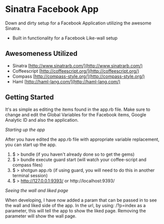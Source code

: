 Sinatra Facebook App
====================

Down and dirty setup for a Facebook Application utilizing the awesome Sinatra.

* Built in functionality for a Facebook Like-wall setup

Awesomeness Utilized
--------------------

* Sinatra [http://www.sinatrarb.com/](http://www.sinatrarb.com/)
* Coffeescript [http://coffeescript.org/](http://coffeescript.org/)
* Compass [http://compass-style.org/](http://compass-style.org/)
* Haml [http://haml-lang.com/](http://haml-lang.com/)


Getting Started
---------------

It's as simple as editing the items found in the app.rb file. Make sure to change and edit the Global Variables for the Facebook items, Google Analytic ID and also the application.

*Starting up the app*

After you have edited the app.rb file with appropriate variable replacement, you can start up the app.

1. $ > bundle (if you haven't already done so to get the gems)
2. $ > bundle execute guard start (will watch your coffee-script and compass files)
3. $ > shotgun app.rb (if using guard, you will need to do this in another terminal session)
4. $ > http://127.0.0.1:9393/ or http://localhost:9393/

*Seeing the wall and liked page*

When developing, I have now added a param that can be passed in to see the wall and liked side of the app. In the url, by using: /?p=index as a parameter, this will tell the app to show the liked page. Removing the parameter will show the wall page.
